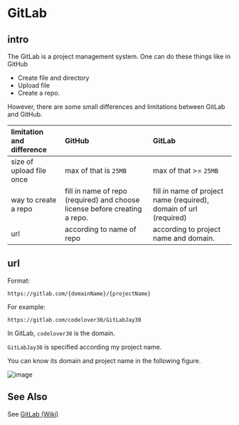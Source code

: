 # GitLab
## intro
The GitLab is a project management system. One can do these things like in GitHub

+ Create file and directory
+ Upload file
+ Create a repo.

However, there are some small differences and limitations between GitLab and GitHub.

| limitation and difference| GitHub | GitLab |
| :- | :- | :- |
| size of upload file once | max of that is `25MB` | max of that >= `25MB` |
| way to create a repo | fill in name of repo (required) and choose license before creating a repo. | fill in name of project name (required), domain of url (required) |
| url | according to name of repo | according to project name and domain. |
 
## url

Format:

```
https://gitlab.com/{domainName}/{projectName}
```

For example:

```
https://gitlab.com/codelover30/GitLabJay30
```

In GitLab, `codelover30` is the domain.

`GitLabJay30` is specified according my project name.

You can know its domain and project name in the following figure.

![image](https://github.com/user-attachments/assets/3f9bb47a-b86a-40a8-8949-1b4eedc30976)


## See Also
See [GitLab (Wiki)](https://en.wikipedia.org/wiki/GitLab)
